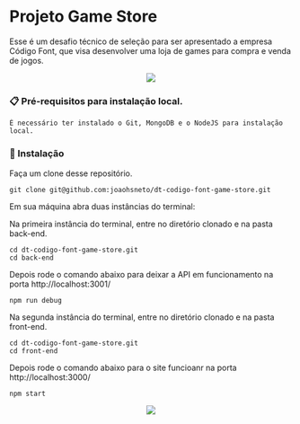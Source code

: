 # Projeto Game Store

Esse é um desafio técnico de seleção para ser apresentado a empresa Código Font, que visa desenvolver uma loja de games para compra e venda de jogos.

<div align="center">
  <img src="https://im2.ezgif.com/tmp/ezgif-2-0d1850e082.gif" />
</div>

### 📋 Pré-requisitos para instalação local.

```
É necessário ter instalado o Git, MongoDB e o NodeJS para instalação local.
```

### 🔧 Instalação

Faça um clone desse repositório.

```
git clone git@github.com:joaohsneto/dt-codigo-font-game-store.git
```

Em sua máquina abra duas instâncias do terminal:

Na primeira instância do terminal, entre no diretório clonado e na pasta back-end.

```
cd dt-codigo-font-game-store.git
cd back-end
```

Depois rode o comando abaixo para deixar a API em funcionamento na porta http://localhost:3001/

```
npm run debug
```

Na segunda instância do terminal, entre no diretório clonado e na pasta front-end.

```
cd dt-codigo-font-game-store.git
cd front-end
```

Depois rode o comando abaixo para o site funcioanr na porta http://localhost:3000/

```
npm start
```

<div align="center">
  <img src="https://im2.ezgif.com/tmp/ezgif-2-0d1850e082.gif" />
</div>
